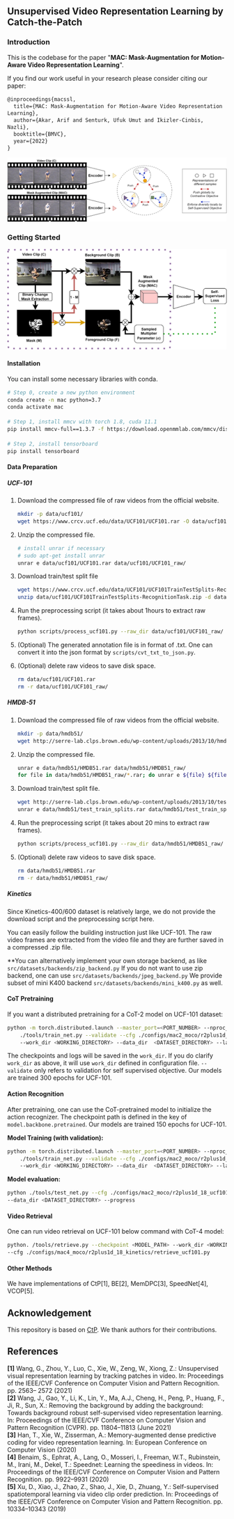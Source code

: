 ## Unsupervised Video Representation Learning by Catch-the-Patch

### Introduction

This is the codebase for the paper "**MAC: Mask-Augmentation for Motion-Aware Video Representation Learning**".

If you find our work useful in your research please consider citing our paper:
```
@inproceedings{macssl,
  title={MAC: Mask-Augmentation for Motion-Aware Video Representation Learning},
  author={Akar, Arif and Senturk, Ufuk Umut and Ikizler-Cinbis, Nazli},
  booktitle={BMVC},
  year={2022}
}
```


![](docs/mac_framework.png)
### Getting Started
![](docs/framework.png)
#### Installation

You can install some necessary libraries with conda.

  ```bash
  # Step 0, create a new python environment
  conda create -n mac python=3.7
  conda activate mac
  
  # Step 1, install mmcv with torch 1.8, cuda 11.1 
pip install mmcv-full==1.3.7 -f https://download.openmmlab.com/mmcv/dist/cu111/torch1.8.0/index.html

  # Step 2, install tensorboard
  pip install tensorboard
  ```

#### Data Preparation

##### UCF-101

1. Download the compressed file of raw videos from the official website. 

   ```bash
   mkdir -p data/ucf101/
   wget https://www.crcv.ucf.edu/data/UCF101/UCF101.rar -O data/ucf101/UCF101.rar --no-check-certificate 
   ```

2. Unzip the compressed file.

   ```bash
   # install unrar if necessary 
   # sudo apt-get install unrar
   unrar e data/ucf101/UCF101.rar data/ucf101/UCF101_raw/
   ```

3. Download train/test split file

   ```bash
   wget https://www.crcv.ucf.edu/data/UCF101/UCF101TrainTestSplits-RecognitionTask.zip -O data/ucf101/UCF101TrainTestSplits-RecognitionTask.zip --no-check-certificate
   unzip data/ucf101/UCF101TrainTestSplits-RecognitionTask.zip -d data/ucf101/.
   ```

4. Run the preprocessing script (it takes about 1hours to extract raw frames).

   ```bash
   python scripts/process_ucf101.py --raw_dir data/ucf101/UCF101_raw/ --ann_dir data/ucf101/ucfTrainTestlist/ --out_dir data/ucf101/
   ```

5. (Optional) The generated annotation file is in format of .txt. One can convert it into the json format by `scripts/cvt_txt_to_json.py`.

6. (Optional) delete raw videos to save disk space.

   ```bash
   rm data/ucf101/UCF101.rar
   rm -r data/ucf101/UCF101_raw/
   ```

##### HMDB-51

1. Download the compressed file of raw videos from the official website.

   ```bash
   mkdir -p data/hmdb51/
   wget http://serre-lab.clps.brown.edu/wp-content/uploads/2013/10/hmdb51_org.rar -O data/hmdb51/HMDB51.rar --no-check-certificate 
   ```

2. Unzip the compressed file.

   ```bash
   unrar e data/hmdb51/HMDB51.rar data/hmdb51/HMDB51_raw/
   for file in data/hmdb51/HMDB51_raw/*.rar; do unrar e ${file} ${file%".rar"}/; done
   ```

3. Download train/test split file.

   ```bash
   wget http://serre-lab.clps.brown.edu/wp-content/uploads/2013/10/test_train_splits.rar -O data/hmdb51/test_train_splits.rar --no-check-certificate
   unrar e data/hmdb51/test_train_splits.rar data/hmdb51/test_train_splits/
   ```

4. Run the preprocessing script (it takes about 20 mins to extract raw frames).

   ```bash
   python scripts/process_ucf101.py --raw_dir data/hmdb51/HMDB51_raw/ --ann_dir data/hmdb51/test_train_splits/ --out_dir data/hmdb51/
   ```

5. (Optional) delete raw videos to save disk space.

   ```bash
   rm data/hmdb51/HMDB51.rar
   rm -r data/hmdb51/HMDB51_raw/
   ```

##### Kinetics

Since Kinetics-400/600 dataset is relatively large, we do not provide the download script and the preprocessing script here.

You can easily follow the building instruction just like UCF-101. The raw video frames are extracted from the video file and they are further saved in a compressed .zip file.


**You can alternatively implement your own storage backend, as like `src/datasets/backends/zip_backend.py`
If you do not want to use zip backend, one can use `src/datasets/backends/jpeg_backend.py`
We provide subset of mini K400 backend `src/datasets/backends/mini_k400.py` as well. 

#### CoT Pretraining

If you want a distributed pretraining for a CoT-2 model on UCF-101 dataset:

```bash
python -m torch.distributed.launch --master_port=<PORT_NUMBER> --nproc_per_node=<GPU_NUMBER> 
    ./tools/train_net.py --validate --cfg ./configs/mac2_moco/r2plus1d_18_ucf101/pretraining.py 
    --work_dir <WORKING_DIRECTORY> --data_dir  <DATASET_DIRECTORY> --launcher pytorch
```

The checkpoints and logs will be saved in the `work_dir`. If you do clarify `work_dir` as above, it will use 
`work_dir` defined in configuration file. `--validate` only refers to validation for self supervised objective.
Our models are trained 300 epochs for UCF-101.

#### Action Recognition

After pretraining, one can use the CoT-pretrained model to initialize the action recognizer. 
The checkpoint path is defined in the key of `model.backbone.pretrained`. 
Our models are trained 150 epochs for UCF-101.

**Model Training (with validation):**

```bash
python -m torch.distributed.launch --master_port=<PORT_NUMBER> --nproc_per_node=<GPU_NUMBER> 
    ./tools/train_net.py --validate --cfg ./configs/mac2_moco/r2plus1d_18_ucf101/finetune_ucf101.py 
    --work_dir <WORKING_DIRECTORY> --data_dir  <DATASET_DIRECTORY> --launcher pytorch
```

**Model evaluation:**

```bash
python ./tools/test_net.py --cfg ./configs/mac2_moco/r2plus1d_18_ucf101/eval_ucf101.py 
--data_dir <DATASET_DIRECTORY> --progress
```
#### Video Retrieval

One can run video retrieval on UCF-101 below command with CoT-4 model:
```bash
python. /tools/retrieve.py --checkpoint <MODEL_PATH> --work_dir <WORKING_DIRECTORY> --data_dir <DATASET_DIRECTORY>
--cfg ./configs/mac4_moco/r2plus1d_18_kinetics/retrieve_ucf101.py  
 ```

#### Other Methods

We have implementations of CtP[1], BE[2], MemDPC[3], SpeedNet[4], VCOP[5].

## Acknowledgement

This repository is based on [CtP](https://github.com/microsoft/CtP). 
We thank authors for their contributions. 

## References
**[1]** Wang, G., Zhou, Y., Luo, C., Xie, W., Zeng, W., Xiong, Z.: Unsupervised visual representation learning by tracking patches in video. In: Proceedings of the
IEEE/CVF Conference on Computer Vision and Pattern Recognition. pp. 2563–
2572 (2021)
<br />
**[2]** Wang, J., Gao, Y., Li, K., Lin, Y., Ma, A.J., Cheng, H., Peng, P., Huang, F.,
Ji, R., Sun, X.: Removing the background by adding the background: Towards
background robust self-supervised video representation learning. In: Proceedings of
the IEEE/CVF Conference on Computer Vision and Pattern Recognition (CVPR).
pp. 11804–11813 (June 2021)
<br />
**[3]** Han, T., Xie, W., Zisserman, A.: Memory-augmented dense predictive coding for
video representation learning. In: European Conference on Computer Vision (2020)
<br />
**[4]** Benaim, S., Ephrat, A., Lang, O., Mosseri, I., Freeman, W.T., Rubinstein, M.,
Irani, M., Dekel, T.: Speednet: Learning the speediness in videos. In: Proceedings
of the IEEE/CVF Conference on Computer Vision and Pattern Recognition. pp.
9922–9931 (2020)
<br />
**[5]** Xu, D., Xiao, J., Zhao, Z., Shao, J., Xie, D., Zhuang, Y.: Self-supervised spatiotemporal learning via video clip order prediction. In: Proceedings of the IEEE/CVF
Conference on Computer Vision and Pattern Recognition. pp. 10334–10343 (2019)

